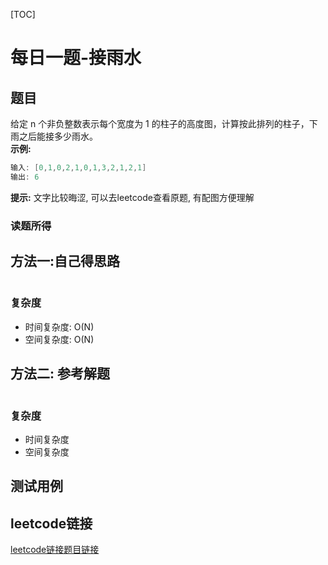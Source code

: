 [TOC]

# 每日一题-接雨水

## 题目
给定 n 个非负整数表示每个宽度为 1 的柱子的高度图，计算按此排列的柱子，下雨之后能接多少雨水。  
**示例:**  
```java
输入: [0,1,0,2,1,0,1,3,2,1,2,1]
输出: 6
```

**提示:**
文字比较晦涩, 可以去leetcode查看原题, 有配图方便理解

### 读题所得

## 方法一:自己得思路
```swift

```
### 复杂度
* 时间复杂度: O(N)
* 空间复杂度: O(N)

## 方法二: 参考解题
```java

```
### 复杂度
* 时间复杂度
* 空间复杂度

## 测试用例

## leetcode链接
[leetcode链接题目链接](https://leetcode-cn.com/problems//)  